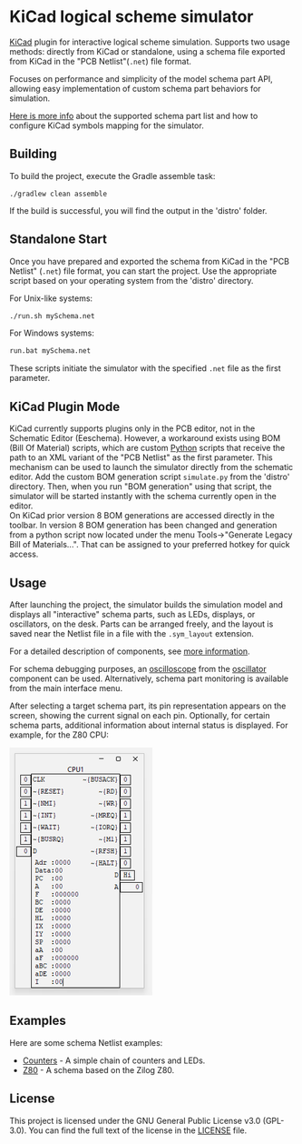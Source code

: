 # KiCad logical scheme simulator

[KiCad](https://www.kicad.org) plugin for interactive logical scheme simulation.
Supports two usage methods: directly from KiCad or standalone, using a schema file exported from KiCad in the "PCB Netlist"(`.net`) file format.

Focuses on performance and simplicity of the model schema part API, allowing easy implementation of custom schema part behaviors for simulation.

[Here is more info](stuff%2Fkicad_symbols%2FREADME.md) about the supported schema part list and how to configure KiCad symbols mapping for the simulator.

## Building

To build the project, execute the Gradle assemble task:

```
./gradlew clean assemble
```

If the build is successful, you will find the output in the 'distro' folder.

## Standalone Start

Once you have prepared and exported the schema from KiCad in the "PCB Netlist" (`.net`) file format, you can start the project. Use the appropriate script based on
your operating system from the 'distro' directory.

For Unix-like systems:

```bash
./run.sh mySchema.net
```

For Windows systems:

```bat
run.bat mySchema.net
```

These scripts initiate the simulator with the specified `.net` file as the first parameter.

## KiCad Plugin Mode

KiCad currently supports plugins only in the PCB editor, not in the Schematic Editor (Eeschema). However, a workaround exists using BOM (Bill Of Material) scripts,
which are custom [Python](https://www.python.org) scripts that receive the path to an XML variant of the "PCB Netlist" as the first parameter. This mechanism can be
used to launch the simulator directly from the schematic editor. Add the custom BOM generation script `simulate.py` from the 'distro' directory. Then, when
you run "BOM generation" using that script, the simulator will be started instantly with the schema currently open in the editor.  
On KiCad prior version 8 BOM generations are accessed directly in the toolbar. In version 8 BOM generation has been changed and generation from a python script now
located under the menu Tools->"Generate Legacy Bill of Materials...". That can be assigned to your preferred hotkey for quick access.

## Usage

After launching the project, the simulator builds the simulation model and displays all "interactive" schema parts, such as LEDs, displays, or oscillators, on the
desk. Parts can be arranged freely, and the layout is saved near the Netlist file in a file with the `.sym_layout` extension.

For a detailed description of components, see [more information](schemaParts%2FREADME.md).

For schema debugging purposes, an [oscilloscope](schemaParts%2Foscillator%2FOSCILLOSCOPE.md) from the [oscillator](schemaParts%2Foscillator%2FREADME.md) component
can be used. Alternatively, schema part monitoring is available from the main interface menu.

After selecting a target schema part, its pin representation appears on the screen, showing the current signal on each pin. Optionally, for certain schema parts,
additional information about internal status is displayed. For example, for the Z80 CPU:

![Z80 CPU Image](img.png)

## Examples

Here are some schema Netlist examples:

- [Counters](stuff/examples/counters) - A simple chain of counters and LEDs.
- [Z80](stuff/examples/z80) - A schema based on the Zilog Z80.

## License

This project is licensed under the GNU General Public License v3.0 (GPL-3.0). You can find the full text of the license in the [LICENSE](LICENSE) file.
